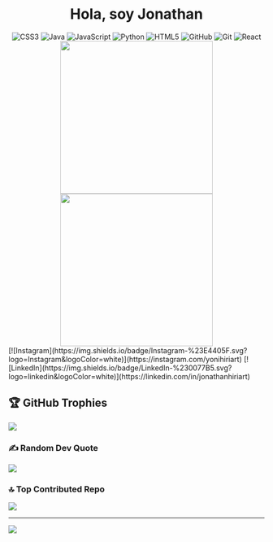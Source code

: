 <h1 align="center">Hola, soy Jonathan</h1>

<div align="center">
    <img src="https://img.shields.io/badge/css3-%231572B6.svg?style=for-the-badge&logo=css3&logoColor=white" alt="CSS3">
    <img src="https://img.shields.io/badge/java-%23ED8B00.svg?style=for-the-badge&logo=openjdk&logoColor=white" alt="Java">
    <img src="https://img.shields.io/badge/javascript-%23323330.svg?style=for-the-badge&logo=javascript&logoColor=%23F7DF1E" alt="JavaScript">
    <img src="https://img.shields.io/badge/python-3670A0?style=for-the-badge&logo=python&logoColor=ffdd54" alt="Python">
    <img src="https://img.shields.io/badge/html5-%23E34F26.svg?style=for-the-badge&logo=html5&logoColor=white" alt="HTML5">
    <img src="https://img.shields.io/badge/github-%23121011.svg?style=for-the-badge&logo=github&logoColor=white" alt="GitHub">
    <img src="https://img.shields.io/badge/git-%23F05033.svg?style=for-the-badge&logo=git&logoColor=white" alt="Git">
    <img src="https://img.shields.io/badge/react-%2320232a.svg?style=for-the-badge&logo=react&logoColor=%2361DAFB" alt="React">
</div>
<div justify-content:"center" displey="flex" align="center">
    <img width="300px"  src="https://github-readme-stats.vercel.app/api?username=JonathanHiriart&theme=apprentice&hide_border=false&include_all_commits=true&count_private=true">
    <img width="300px"  src="https://github-readme-stats.vercel.app/api/top-langs/?username=JonathanHiriart&theme=apprentice&hide_border=false&include_all_commits=true&count_private=true&layout=compact">
</div>
[![Instagram](https://img.shields.io/badge/Instagram-%23E4405F.svg?logo=Instagram&logoColor=white)](https://instagram.com/yonihiriart) [![LinkedIn](https://img.shields.io/badge/LinkedIn-%230077B5.svg?logo=linkedin&logoColor=white)](https://linkedin.com/in/jonathanhiriart) 


## 🏆 GitHub Trophies
![](https://github-profile-trophy.vercel.app/?username=JonathanHiriart&theme=aura_dark&no-frame=true&no-bg=true&margin-w=4)

### ✍️ Random Dev Quote
![](https://quotes-github-readme.vercel.app/api?type=horizontal&theme=radical)

### 🔝 Top Contributed Repo
![](https://github-contributor-stats.vercel.app/api?username=JonathanHiriart&limit=5&theme=dark&combine_all_yearly_contributions=true)

---
[![](https://visitcount.itsvg.in/api?id=JonathanHiriart&icon=0&color=0)](https://visitcount.itsvg.in)
